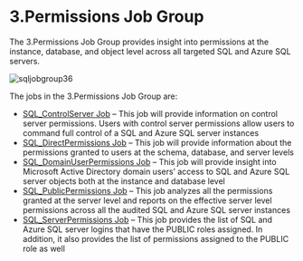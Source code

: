 # 3.Permissions Job Group

The 3.Permissions Job Group provides insight into permissions at the instance, database, and object
level across all targeted SQL and Azure SQL servers.

![sqljobgroup36](/img/product_docs/accessanalyzer/11.6/solutions/databases/sql/permissions/sqljobgroup36.webp)

The jobs in the 3.Permissions Job Group are:

- [SQL_ControlServer Job](/docs/accessanalyzer/11.6/solutions/databases/sql/permissions/sql_controlserver.md)
  – This job will provide information on control server permissions. Users with control server
  permissions allow users to command full control of a SQL and Azure SQL server instances
- [SQL_DirectPermissions Job](/docs/accessanalyzer/11.6/solutions/databases/sql/permissions/sql_directpermissions.md)
  – This job will provide information about the permissions granted to users at the schema,
  database, and server levels
- [SQL_DomainUserPermissions Job](/docs/accessanalyzer/11.6/solutions/databases/sql/permissions/sql_domainuserpermissions.md)
  – This job will provide insight into Microsoft Active Directory domain users’ access to SQL and
  Azure SQL server objects both at the instance and database level
- [SQL_PublicPermissions Job](/docs/accessanalyzer/11.6/solutions/databases/sql/permissions/sql_publicpermissions.md)
  – This job analyzes all the permissions granted at the server level and reports on the effective
  server level permissions across all the audited SQL and Azure SQL server instances
- [SQL_ServerPermissions Job](/docs/accessanalyzer/11.6/solutions/databases/sql/permissions/sql_serverpermissions.md)
  – This job provides the list of SQL and Azure SQL server logins that have the PUBLIC roles
  assigned. In addition, it also provides the list of permissions assigned to the PUBLIC role as
  well
